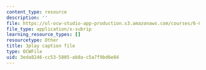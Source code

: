 ```yaml
---
content_type: resource
description: ''
file: https://ol-ocw-studio-app-production.s3.amazonaws.com/courses/6-0001-introduction-to-computer-science-and-programming-in-python-fall-2016/3eda8246cc535805ab8ac5a7f9bd6e84_F-_PKUUM-qY.vtt
file_type: application/x-subrip
learning_resource_types: []
resourcetype: Other
title: 3play caption file
type: OCWFile
uid: 3eda8246-cc53-5805-ab8a-c5a7f9bd6e84
---
```

